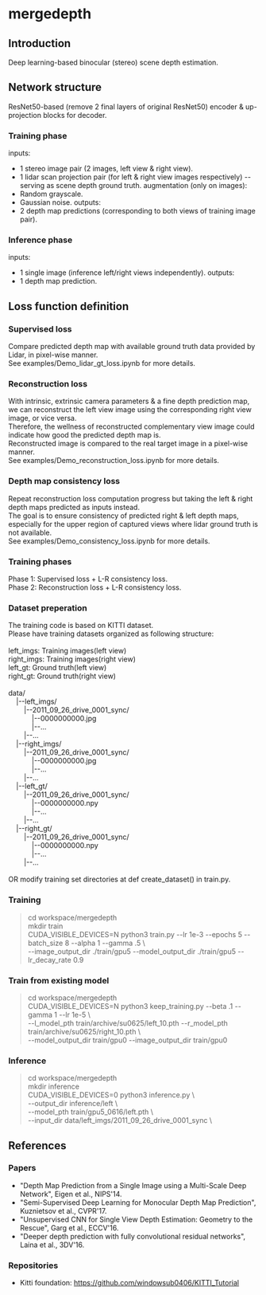 # mergedepth

## Introduction
Deep learning-based binocular (stereo) scene depth estimation. 

## Network structure
ResNet50-based (remove 2 final layers of original ResNet50) encoder & up-projection blocks for decoder.

### Training phase 
inputs:
- 1 stereo image pair (2 images, left view & right view).
- 1 lidar scan projection pair (for left & right view images respectively) -- serving as scene depth ground truth.
augmentation (only on images):
- Random grayscale.
- Gaussian noise.
outputs:
- 2 depth map predictions (corresponding to both views of training image pair).

### Inference phase 
inputs:
- 1 single image (inference left/right views independently).
outputs:
- 1 depth map prediction.

## Loss function definition
### Supervised loss
Compare predicted depth map with available ground truth data provided by Lidar, in pixel-wise manner. <br />
See examples/Demo_lidar_gt_loss.ipynb for more details. <br />

### Reconstruction loss
With intrinsic, extrinsic camera parameters & a fine depth prediction map, we can reconstruct the left view image using the corresponding right view image, or vice versa. <br />
Therefore, the wellness of reconstructed complementary view image could indicate how good the predicted depth map is. <br />
Reconstructed image is compared to the real target image in a pixel-wise manner. <br />
See examples/Demo_reconstruction_loss.ipynb for more details. <br />

### Depth map consistency loss
Repeat reconstruction loss computation progress but taking the left & right depth maps predicted as inputs instead. <br />
The goal is to ensure consistency of predicted right & left depth maps, especially for the upper region of captured views where lidar ground truth is not available. <br />
See examples/Demo_consistency_loss.ipynb for more details. <br />

### Training phases
Phase 1: Supervised loss + L-R consistency loss. <br />
Phase 2: Reconstruction loss + L-R consistency loss. <br />

### Dataset preperation
The training code is based on KITTI dataset. <br />
Please have training datasets organized as following structure: <br />
<br />
left_imgs:  Training images(left view) <br />
right_imgs: Training images(right view) <br />
left_gt:    Ground truth(left view) <br />
right_gt:   Ground truth(right view) <br />
<br />
data/ <br />
&nbsp;&nbsp;&nbsp;&nbsp;|--left_imgs/ <br />
&nbsp;&nbsp;&nbsp;&nbsp;&nbsp;&nbsp;&nbsp;&nbsp;|--2011_09_26_drive_0001_sync/ <br />
&nbsp;&nbsp;&nbsp;&nbsp;&nbsp;&nbsp;&nbsp;&nbsp;&nbsp;&nbsp;&nbsp;&nbsp;|--0000000000.jpg <br />
&nbsp;&nbsp;&nbsp;&nbsp;&nbsp;&nbsp;&nbsp;&nbsp;&nbsp;&nbsp;&nbsp;&nbsp;|--... <br />
&nbsp;&nbsp;&nbsp;&nbsp;&nbsp;&nbsp;&nbsp;&nbsp;|--... <br />
&nbsp;&nbsp;&nbsp;&nbsp;|--right_imgs/ <br />
&nbsp;&nbsp;&nbsp;&nbsp;&nbsp;&nbsp;&nbsp;&nbsp;|--2011_09_26_drive_0001_sync/ <br />
&nbsp;&nbsp;&nbsp;&nbsp;&nbsp;&nbsp;&nbsp;&nbsp;&nbsp;&nbsp;&nbsp;&nbsp;|--0000000000.jpg <br />
&nbsp;&nbsp;&nbsp;&nbsp;&nbsp;&nbsp;&nbsp;&nbsp;&nbsp;&nbsp;&nbsp;&nbsp;|--... <br />
&nbsp;&nbsp;&nbsp;&nbsp;&nbsp;&nbsp;&nbsp;&nbsp;|--... <br />
&nbsp;&nbsp;&nbsp;&nbsp;|--left_gt/ <br />
&nbsp;&nbsp;&nbsp;&nbsp;&nbsp;&nbsp;&nbsp;&nbsp;|--2011_09_26_drive_0001_sync/ <br />
&nbsp;&nbsp;&nbsp;&nbsp;&nbsp;&nbsp;&nbsp;&nbsp;&nbsp;&nbsp;&nbsp;&nbsp;|--0000000000.npy <br />
&nbsp;&nbsp;&nbsp;&nbsp;&nbsp;&nbsp;&nbsp;&nbsp;&nbsp;&nbsp;&nbsp;&nbsp;|--... <br />
&nbsp;&nbsp;&nbsp;&nbsp;&nbsp;&nbsp;&nbsp;&nbsp;|--... <br />
&nbsp;&nbsp;&nbsp;&nbsp;|--right_gt/ <br />
&nbsp;&nbsp;&nbsp;&nbsp;&nbsp;&nbsp;&nbsp;&nbsp;|--2011_09_26_drive_0001_sync/ <br />
&nbsp;&nbsp;&nbsp;&nbsp;&nbsp;&nbsp;&nbsp;&nbsp;&nbsp;&nbsp;&nbsp;&nbsp;|--0000000000.npy <br />
&nbsp;&nbsp;&nbsp;&nbsp;&nbsp;&nbsp;&nbsp;&nbsp;&nbsp;&nbsp;&nbsp;&nbsp;|--... <br />
&nbsp;&nbsp;&nbsp;&nbsp;&nbsp;&nbsp;&nbsp;&nbsp;|--... <br />
<br />
OR modify training set directories at def create_dataset() in train.py. <br />

### Training
> cd workspace/mergedepth <br />
> mkdir train <br />
> CUDA_VISIBLE_DEVICES=N python3 train.py --lr 1e-3 --epochs 5 --batch_size 8 --alpha 1 --gamma .5 \ <br />
> --image_output_dir ./train/gpu5 --model_output_dir ./train/gpu5 --lr_decay_rate 0.9 <br />

### Train from existing model
> cd workspace/mergedepth <br />
> CUDA_VISIBLE_DEVICES=N python3 keep_training.py --beta .1 --gamma 1 --lr 1e-5 \ <br />
> --l_model_pth train/archive/su0625/left_10.pth --r_model_pth train/archive/su0625/right_10.pth \ <br />
> --model_output_dir train/gpu0 --image_output_dir train/gpu0  <br />

### Inference
> cd workspace/mergedepth <br />
> mkdir inference <br />
> CUDA_VISIBLE_DEVICES=0 python3 inference.py \ <br />
--output_dir inference/left \ <br />
--model_pth train/gpu5_0616/left.pth \ <br />
--input_dir data/left_imgs/2011_09_26_drive_0001_sync \ <br />

## References
### Papers
- "Depth Map Prediction from a Single Image using a Multi-Scale Deep Network", Eigen et al., NIPS'14.
- "Semi-Supervised Deep Learning for Monocular Depth Map Prediction", Kuznietsov et al., CVPR'17.
- "Unsupervised CNN for Single View Depth Estimation: Geometry to the Rescue", Garg et al., ECCV'16.
- "Deeper depth prediction with fully convolutional residual networks", Laina et al., 3DV'16.

### Repositories
- Kitti foundation: https://github.com/windowsub0406/KITTI_Tutorial
